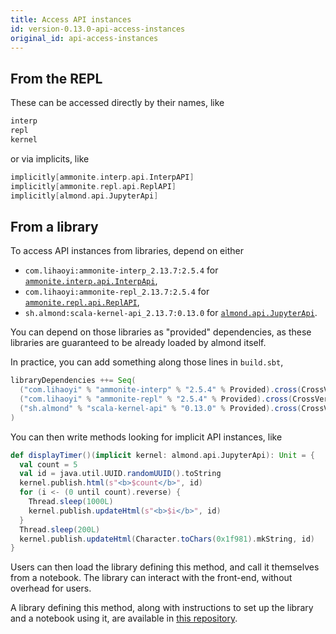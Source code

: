 ```yaml
---
title: Access API instances
id: version-0.13.0-api-access-instances
original_id: api-access-instances
---
```


## From the REPL

These can be accessed directly by their names, like
```scala
interp
repl
kernel
```

or via implicits, like
```scala
implicitly[ammonite.interp.api.InterpAPI]
implicitly[ammonite.repl.api.ReplAPI]
implicitly[almond.api.JupyterApi]
```

## From a library

To access API instances from libraries, depend on either
- `com.lihaoyi:ammonite-interp_2.13.7:2.5.4` for [`ammonite.interp.api.InterpApi`](api-ammonite.md#interpapi),
- `com.lihaoyi:ammonite-repl_2.13.7:2.5.4` for [`ammonite.repl.api.ReplAPI`](api-ammonite.md#replapi),
- `sh.almond:scala-kernel-api_2.13.7:0.13.0` for [`almond.api.JupyterApi`](api-jupyter.md#jupyterapi).

You can depend on those libraries as "provided" dependencies, as these libraries
are guaranteed to be already loaded by almond itself.

In practice, you can add something along those lines in `build.sbt`,
```scala
libraryDependencies ++= Seq(
  ("com.lihaoyi" % "ammonite-interp" % "2.5.4" % Provided).cross(CrossVersion.full), // for ammonite.interp.api.InterpApi
  ("com.lihaoyi" % "ammonite-repl" % "2.5.4" % Provided).cross(CrossVersion.full), // for ammonite.repl.api.ReplAPI
  ("sh.almond" % "scala-kernel-api" % "0.13.0" % Provided).cross(CrossVersion.full) // for almond.api.JupyterApi
)
```

You can then write methods looking for implicit
API instances, like
```scala
def displayTimer()(implicit kernel: almond.api.JupyterApi): Unit = {
  val count = 5
  val id = java.util.UUID.randomUUID().toString
  kernel.publish.html(s"<b>$count</b>", id)
  for (i <- (0 until count).reverse) {
    Thread.sleep(1000L)
    kernel.publish.updateHtml(s"<b>$i</b>", id)
  }
  Thread.sleep(200L)
  kernel.publish.updateHtml(Character.toChars(0x1f981).mkString, id)
}
```

Users can then load the library defining this method, and call it themselves
from a notebook. The library can interact with the front-end, without overhead
for users.

A library defining this method, along with instructions to set up the library and
a notebook using it, are available in
[this repository](https://github.com/almond-sh/example-library-jupyter-api).
